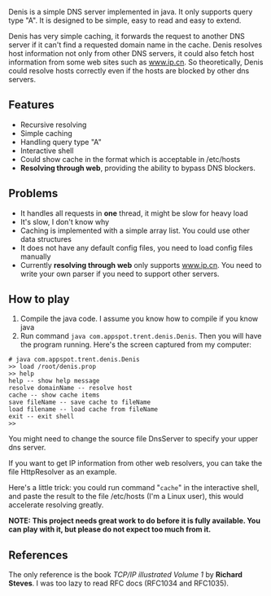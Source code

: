 Denis is a simple DNS server implemented in java. It only supports query type "A". It is designed to be simple, easy to read and easy to extend.

Denis has very simple caching, it forwards the request to another DNS server if it can't find a requested domain name in the cache. Denis resolves host information not only from other DNS servers, it could also fetch host information from some web sites such as www.ip.cn. So theoretically, Denis could resolve hosts correctly even if the hosts are blocked by other dns servers.

## Features ##
  * Recursive resolving
  * Simple caching
  * Handling query type "A"
  * Interactive shell
  * Could show cache in the format which is acceptable in /etc/hosts
  * **Resolving through web**, providing the ability to bypass DNS blockers.

## Problems ##
  * It handles all requests in **one** thread, it might be slow for heavy load
  * It's slow, I don't know why
  * Caching is implemented with a simple array list. You could use other data structures
  * It does not have any default config files, you need to load config files manually
  * Currently **resolving through web** only supports www.ip.cn. You need to write your own parser if you need to support other servers.

## How to play ##
  1. Compile the java code. I assume you know how to compile if you know java
  1. Run command `java com.appspot.trent.denis.Denis`. Then you will have the program running. Here's the screen captured from my computer:

```
# java com.appspot.trent.denis.Denis
>> load /root/denis.prop
>> help
help -- show help message
resolve domainName -- resolve host
cache -- show cache items
save fileName -- save cache to fileName
load filename -- load cache from fileName
exit -- exit shell
>>  
```

You might need to change the source file DnsServer to specify your upper dns server.

If you want to get IP information from other web resolvers, you can take the file HttpResolver as an example.

Here's a little trick: you could run command "`cache`" in the interactive shell, and paste the result to the file /etc/hosts (I'm a Linux user), this would accelerate resolving greatly.

**NOTE: This project needs great work to do before it is fully available. You can play with it, but please do not expect too much from it.**

## References ##
The only reference is the book _TCP/IP illustrated Volume 1_ by **Richard Steves**. I was too lazy to read RFC docs (RFC1034 and RFC1035).